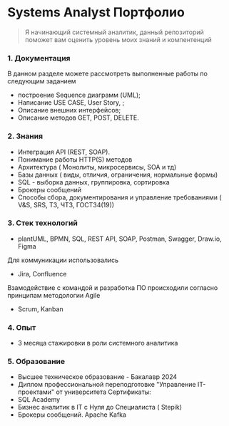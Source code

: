# Systems Analyst Портфолио 
> Я начинающий системный аналитик, данный репозиторий поможет вам оценить уровень моих знаний и компентенций
>
### 1. Документация 
В данном разделе можете рассмотреть выполненные работы по следующим заданием  
- построение Sequence диаграмм (UML);
- Написание USE CASE, User Story, ;
- Описание внешних интерфейсов;
- Описание методов GET, POST, DELETE.
  
### 2. Знания 

- Интеграция API (REST, SOAP).
- Понимание работы HTTP(S) методов
- Архитектура ( Монолиты, микросервисы, SOA и тд)
- Базы данных ( виды, отличия, ограничения, нормальные формы)
- SQL - выборка данных, группировка, сортировка
- Брокеры сообщений
- Способы сбора, документирования и управление требованиями ( V&S, SRS, ТЗ, ЧТЗ, ГОСТ34(19))
  
### 3. Стек технологий 
-  plantUML, BPMN, SQL, REST API, SOAP, Postman, Swagger,  Draw.io, Figma

Для коммуникации использовались 
 -  Jira, Confluence
   
Взамодействие с командой и разработка ПО происходили согласно принципам методологии Agile 
 - Scrum, Kanban

### 4. Опыт

- 3 месяца стажировки в роли системного аналитика

### 5. Образование
- Высшее техническое образование - Бакалавр 2024
- Диплом профессиональной переподготовке "Управление IT-проектами" от университета
Сертификаты:
- SQL Academy
- Бизнес аналитик в IT с Нуля до Специалиста ( Stepik)
- Брокеры сообщений. Apache Kafka










